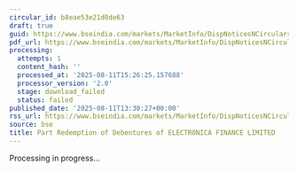 ```yaml
---
circular_id: b8eae53e21d0de63
draft: true
guid: https://www.bseindia.com/markets/MarketInfo/DispNoticesNCirculars.aspx?Noticeid={ABD8D09D-E409-4268-91CE-06251FA6D636}&noticeno=20250811-48&dt=08/11/2025&icount=48&totcount=58&flag=0
pdf_url: https://www.bseindia.com/markets/MarketInfo/DispNoticesNCirculars.aspx?Noticeid={ABD8D09D-E409-4268-91CE-06251FA6D636}&noticeno=20250811-48&dt=08/11/2025&icount=48&totcount=58&flag=0
processing:
  attempts: 1
  content_hash: ''
  processed_at: '2025-08-11T15:26:25.157688'
  processor_version: '2.0'
  stage: download_failed
  status: failed
published_date: '2025-08-11T13:30:27+00:00'
rss_url: https://www.bseindia.com/markets/MarketInfo/DispNoticesNCirculars.aspx?Noticeid={ABD8D09D-E409-4268-91CE-06251FA6D636}&noticeno=20250811-48&dt=08/11/2025&icount=48&totcount=58&flag=0
source: bse
title: Part Redemption of Debentures of ELECTRONICA FINANCE LIMITED
---
```


Processing in progress...